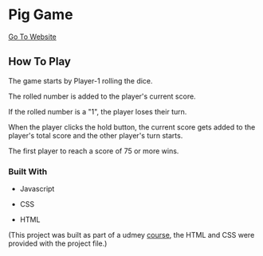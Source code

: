 # Pig Game

[Go To Website](https://zelykiro.github.io/pig-game/)

## How To Play

The game starts by Player-1 rolling the dice.

The rolled number is added to the player's current score.

If the rolled number is a "1", the player loses their turn.

When the player clicks the hold button, the current score gets added to the player's total score and the other player's turn starts.

The first player to reach a score of 75 or more wins.

### Built With

- Javascript

- CSS

- HTML

(This project was built as part of a udmey [course](https://www.udemy.com/course/the-complete-javascript-course/), the HTML and CSS were provided with the project file.)
